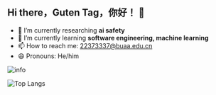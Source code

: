 ## Hi there，Guten Tag，你好！ 👋

- 🔭 I’m currently researching **ai safety**
- 🌱 I’m currently learning **software engineering, machine learning**
- 📫 How to reach me: 22373337@buaa.edu.cn
- 😄 Pronouns: He/him

<!--
**Galaxy-JewXW/Galaxy-JewXW** is a ✨ _special_ ✨ repository because its `README.md` (this file) appears on your GitHub profile.

Here are some ideas to get you started:

-->
![info](https://github-readme-stats.vercel.app/api?username=zhangyitonggg&show_icons=true&count_private=true&hide=prs&theme=default_repocard)

![Top Langs](https://github-readme-stats.vercel.app/api/top-langs/?username=zhangyitonggg&count_private=true&layout=compact)
